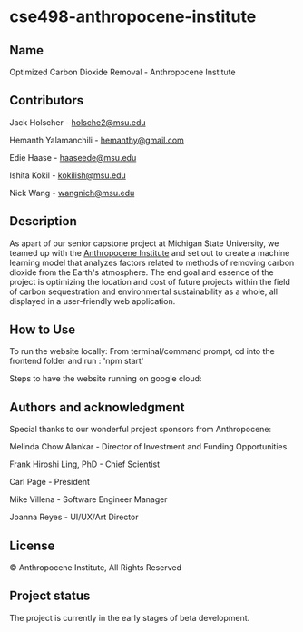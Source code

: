 # cse498-anthropocene-institute

## Name
Optimized Carbon Dioxide Removal - Anthropocene Institute

## Contributors
Jack Holscher - holsche2@msu.edu

Hemanth Yalamanchili - hemanthy@gmail.com

Edie Haase - haaseede@msu.edu

Ishita Kokil - kokilish@msu.edu

Nick Wang - wangnich@msu.edu

## Description
As apart of our senior capstone project at Michigan State University, we teamed up with the [Anthropocene Institute](https://anthropoceneinstitute.com) and set out to create a machine learning model that analyzes factors related to methods of removing carbon dioxide from the Earth's atmosphere. The end goal and essence of the project is optimizing the location and cost of future projects within the field of carbon sequestration and environmental sustainability as a whole, all displayed in a user-friendly web application.

## How to Use 

To run the website locally: From terminal/command prompt, cd into the frontend folder and run : 'npm start'

Steps to have the website running on google cloud: 




## Authors and acknowledgment
Special thanks to our wonderful project sponsors from Anthropocene:

Melinda Chow Alankar - Director of Investment and Funding Opportunities

Frank Hiroshi Ling, PhD - Chief Scientist

Carl Page - President

Mike Villena - Software Engineer Manager

Joanna Reyes - UI/UX/Art Director

## License
&copy; Anthropocene Institute, All Rights Reserved

## Project status
The project is currently in the early stages of beta development.
